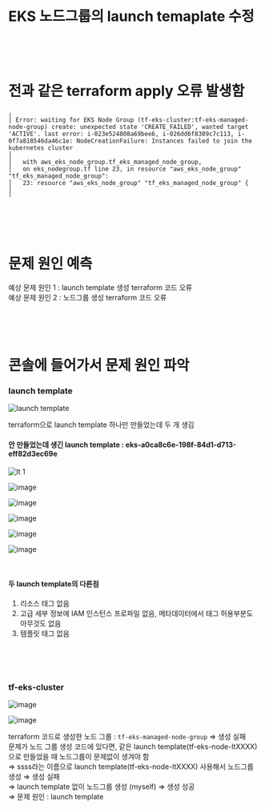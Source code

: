 # EKS 노드그룹의 launch temaplate 수정

<br>
<br>
<br>

# 전과 같은 terraform apply 오류 발생함

```
╷
│ Error: waiting for EKS Node Group (tf-eks-cluster:tf-eks-managed-node-group) create: unexpected state 'CREATE_FAILED', wanted target 'ACTIVE'. last error: i-023e524808a69bee6, i-026dd6f8309c7c113, i-0f7a818546da46c1e: NodeCreationFailure: Instances failed to join the kubernetes cluster
│
│   with aws_eks_node_group.tf_eks_managed_node_group,
│   on eks_nodegroup.tf line 23, in resource "aws_eks_node_group" "tf_eks_managed_node_group":
│   23: resource "aws_eks_node_group" "tf_eks_managed_node_group" {
│
╵
```

<br>
<br>
<br>

# 문제 원인 예측

예상 문제 원인 1 : launch template 생성 terraform 코드 오류 <br>
예상 문제 원인 2 : 노드그룹 생성 terraform 코드 오류

<br>
<br>
<br>

# 콘솔에 들어가서 문제 원인 파악

### launch template
![launch template](https://github.com/user-attachments/assets/c9257c16-7be9-4f57-ae30-c49b856c7b8e)

terraform으로 launch template 하나만 만들었는데 두 개 생김

#### 안 만들었는데 생긴 launch template : eks-a0ca8c6e-198f-84d1-d713-eff82d3ec69e

![lt 1](https://github.com/user-attachments/assets/e86f08c9-ea24-4f99-8726-c82bfb505251)

![image](https://github.com/user-attachments/assets/d66d57fa-2a61-4308-839d-4f7a9efa9fb7)

![image](https://github.com/user-attachments/assets/9c83f982-1089-46f4-bd51-b4932526557f)

![image](https://github.com/user-attachments/assets/e41ec20c-babf-4cf7-ab6c-d1509d1806e5)

![image](https://github.com/user-attachments/assets/9a4fd360-e053-47dc-815c-c1d56398cc4b)

![image](https://github.com/user-attachments/assets/91e1d611-21b8-4f13-94ca-57fa6915d24c)

<br>

#### 두 launch template의 다른점

1. 리소스 태그 없음
2. 고급 세부 정보에 IAM 인스턴스 프로파일 없음, 메타데이터에서 태그 허용부분도 아무것도 없음
3. 템플릿 태그 없음

<br>
<br>
<br>

### tf-eks-cluster 
![image](https://github.com/user-attachments/assets/fc7a73b3-d981-45f0-b7a3-b56e3a8929af)

![image](https://github.com/user-attachments/assets/eb79f9d7-0df4-4411-a0b6-bd8f2dd3a1f6)

terraform 코드로 생성한 노드 그룹 : `tf-eks-managed-node-group` ⇒ 생성 실패 <br>
문제가 노드 그룹 생성 코드에 있다면, 같은 launch template(tf-eks-node-ltXXXX)으로 만들었을 때 노드그룹이 문제없이 생겨야 함 <br>
⇒ ssss라는 이름으로 launch template(tf-eks-node-ltXXXX) 사용해서 노드그룹 생성 ⇒ 생성 실패 <br>
⇒ launch template 없이 노드그룹 생성 (myself) ⇒ 생성 성공 <br>
⇒ 문제 원인 : launch template

###
